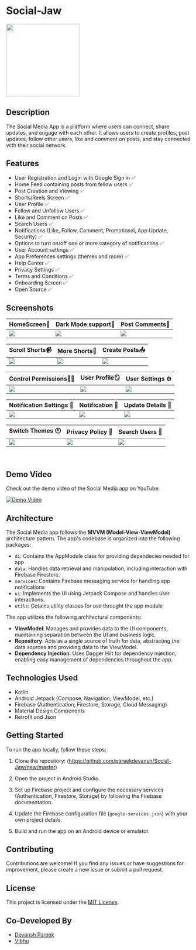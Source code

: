 # Social-Jaw

<img src="https://github.com/Joaquin144/CoinTrivia/assets/80385154/975453a2-5276-44f8-9b89-2a1ca895d9ed" height="200">

## Description

The Social Media App is a platform where users can connect, share updates, and engage with each other. It allows users to create profiles, post updates, follow other users, like and comment on posts, and stay connected with their social network.

## Features

- User Registration and Login with Google Sign in ✅
- Home Feed containing posts from fellow users ✅
- Post Creation and Viewing ✅
- Shorts/Reels Screen ✅
- User Profile ✅
- Follow and Unfollow Users ✅
- Like and Comment on Posts ✅
- Search Users ✅
- Notifications (Like, Follow, Comment, Promotional, App Update, Security) ✅
- Options to turn on/off one or more category of notifications ✅
- User Account settings ✅
- App Preferences settings (themes and more) ✅
- Help Center ✅
- Privacy Settings ✅
- Terms and Conditions ✅
- Onboarding Screen ✅
- Open Source ✅

## Screenshots

|   HomeScreen🏡    | Dark Mode support🌛   |   Post Comments💬   
|---	|---	|---
|  ![](https://github.com/Joaquin144/CoinTrivia/assets/80385154/9195b18b-dd96-472c-83ae-e6a27df5cc69)    |  ![](https://github.com/Joaquin144/CoinTrivia/assets/80385154/511dd3f9-c467-4f5a-940b-58f2987edbaa)    |   ![](https://github.com/Joaquin144/CoinTrivia/assets/80385154/77c2bd17-5315-43ea-834e-b58af6ce09cb)    

|   Scroll Shorts📹  |   More Shorts🎥    | Create Posts📤   |
|---    |---	|---	|
|   ![](https://github.com/Joaquin144/CoinTrivia/assets/80385154/4f50f49e-0590-43bb-904a-4701993b399e)    |   ![](https://github.com/Joaquin144/CoinTrivia/assets/80385154/3e3be1f9-a4b2-4641-af08-85f571348f6f)      |   ![](https://github.com/Joaquin144/CoinTrivia/assets/80385154/af0e9046-27ab-4bc8-a2f0-fdd0599b806f)

|   Control Permissions👮‍♂️    | User Profile🪞    |   User Settings ⚙️  
|---	|---	|---
|  ![](https://github.com/Joaquin144/CoinTrivia/assets/80385154/a9d0ec8d-0038-4b0a-ad6e-1dfd48feff68)    |  ![](https://github.com/Joaquin144/CoinTrivia/assets/80385154/5da85f6d-1ef1-456c-825d-9c2d12eb8bcd)    |   ![](https://github.com/Joaquin144/CoinTrivia/assets/80385154/711945cf-2d65-4a05-9f9f-b7c272150050)    

|   Notification Settings 🔔 |   Notification 📩   | Update Details 📝  |
|---    |---	|---	|
|   ![](https://github.com/Joaquin144/CoinTrivia/assets/80385154/c858b1fa-da5e-43d0-89cb-9b60abbb0167)    |   ![](https://github.com/Joaquin144/CoinTrivia/assets/80385154/291d91a4-b4a4-4d41-b2d7-2ef318188834)      |   ![](https://github.com/Joaquin144/CoinTrivia/assets/80385154/5e644938-e1e3-45ea-9626-47262b66d408)

|   Switch Themes 🕚 |   Privacy Policy 🔐   | Search Users 🔎  |
|---    |---	|---	|
|   ![](https://github.com/Joaquin144/CoinTrivia/assets/80385154/c1fe3771-8d0b-4cf9-8de8-82e0cd1922e0)    |   ![](https://github.com/Joaquin144/CoinTrivia/assets/80385154/8ce78105-1a4b-419f-8819-cacb2e7a19f6)      |   ![](https://github.com/Joaquin144/CoinTrivia/assets/80385154/0d89693d-fc4b-40d8-85d8-cc850eef76d0)
<br />

## Demo Video

Check out the demo video of the Social Media app on YouTube:

[![Demo Video](https://img.youtube.com/vi/YOUR_VIDEO_ID_HERE/0.jpg)](https://www.youtube.com/watch?v=YOUR_VIDEO_ID_HERE)

## Architecture

The Social Media app follows the **MVVM (Model-View-ViewModel)** architecture pattern. The app's codebase is organized into the following packages:

- `di`: Contains the AppModule class for providing dependecies needed for app
- `data`: Handles data retrieval and manipulation, including interaction with Firebase Firestore.
- `services`: Contains Firebase messaging service for handling app notifications
- `ui`: Implements the UI using Jetpack Compose and handles user interactions.
- `utils`: Cotains utility classes for use throught the app module

The app utilizes the following architectural components:

- **ViewModel**: Manages and provides data to the UI components, maintaining separation between the UI and business logic.
- **Repository**: Acts as a single source of truth for data, abstracting the data sources and providing data to the ViewModel.
- **Dependency Injection**: Uses Dagger Hilt for dependency injection, enabling easy management of dependencies throughout the app.

## Technologies Used

- Kotlin
- Android Jetpack (Compose, Navigation, ViewModel, etc.)
- Firebase (Authentication, Firestore, Storage, Cloud Messaging)
- Material Design Components
- Retrofit and Json

## Getting Started

To run the app locally, follow these steps:

1. Clone the repository: (https://github.com/pareekdevansh/Social-Jaw/new/master)

2. Open the project in Android Studio.

3. Set up Firebase project and configure the necessary services (Authentication, Firestore, Storage) by following the Firebase documentation.

4. Update the Firebase configuration file (`google-services.json`) with your own project details.

5. Build and run the app on an Android device or emulator.

## Contributing

Contributions are welcome! If you find any issues or have suggestions for improvement, please create a new issue or submit a pull request.

## License

This project is licensed under the [MIT License](LICENSE).

## Co-Developed By

- [Devansh Pareek](https://github.com/pareekdevansh)
- [Vibhu](https://github.com/Joaquin144)
